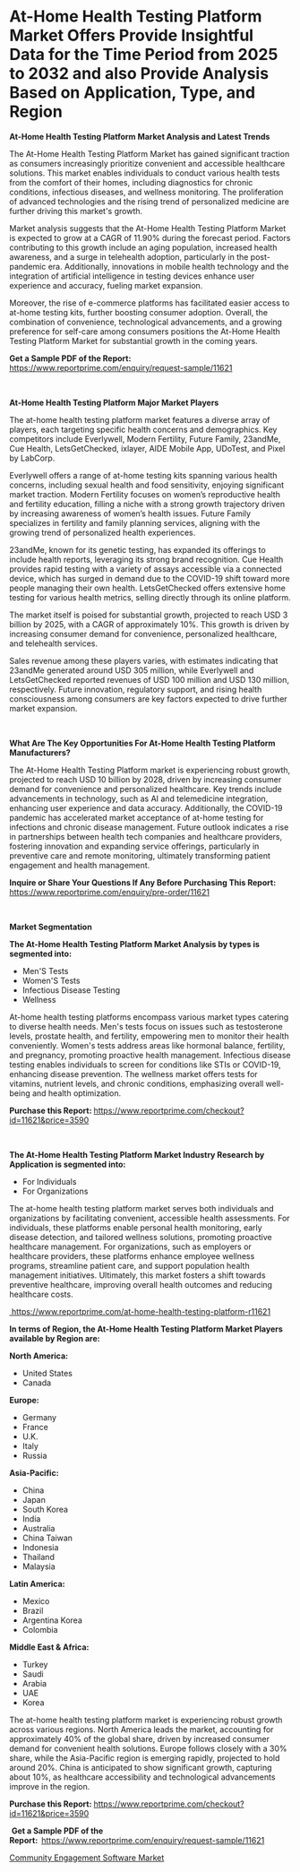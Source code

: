 <p><h1>At-Home Health Testing Platform Market Offers Provide Insightful Data for the Time Period from 2025 to 2032 and also Provide Analysis Based on Application, Type, and Region</h1></p><p><strong>At-Home Health Testing Platform Market Analysis and Latest Trends</strong></p>
<p><p>The At-Home Health Testing Platform Market has gained significant traction as consumers increasingly prioritize convenient and accessible healthcare solutions. This market enables individuals to conduct various health tests from the comfort of their homes, including diagnostics for chronic conditions, infectious diseases, and wellness monitoring. The proliferation of advanced technologies and the rising trend of personalized medicine are further driving this market's growth.</p><p>Market analysis suggests that the At-Home Health Testing Platform Market is expected to grow at a CAGR of 11.90% during the forecast period. Factors contributing to this growth include an aging population, increased health awareness, and a surge in telehealth adoption, particularly in the post-pandemic era. Additionally, innovations in mobile health technology and the integration of artificial intelligence in testing devices enhance user experience and accuracy, fueling market expansion. </p><p>Moreover, the rise of e-commerce platforms has facilitated easier access to at-home testing kits, further boosting consumer adoption. Overall, the combination of convenience, technological advancements, and a growing preference for self-care among consumers positions the At-Home Health Testing Platform Market for substantial growth in the coming years.</p></p>
<p><strong>Get a Sample PDF of the Report:&nbsp;</strong> <a href="https://www.reportprime.com/enquiry/request-sample/11621?utm_campaign=2253&utm_medium=2&utm_source=Github&utm_content=ia&utm_term=21032025&utm_id=at-home-health-testing-platform">https://www.reportprime.com/enquiry/request-sample/11621</a></p>
<p>&nbsp;</p>
<p><strong>At-Home Health Testing Platform Major Market Players</strong></p>
<p><p>The at-home health testing platform market features a diverse array of players, each targeting specific health concerns and demographics. Key competitors include Everlywell, Modern Fertility, Future Family, 23andMe, Cue Health, LetsGetChecked, ixlayer, AIDE Mobile App, UDoTest, and Pixel by LabCorp.</p><p>Everlywell offers a range of at-home testing kits spanning various health concerns, including sexual health and food sensitivity, enjoying significant market traction. Modern Fertility focuses on women’s reproductive health and fertility education, filling a niche with a strong growth trajectory driven by increasing awareness of women’s health issues. Future Family specializes in fertility and family planning services, aligning with the growing trend of personalized health experiences.</p><p>23andMe, known for its genetic testing, has expanded its offerings to include health reports, leveraging its strong brand recognition. Cue Health provides rapid testing with a variety of assays accessible via a connected device, which has surged in demand due to the COVID-19 shift toward more people managing their own health. LetsGetChecked offers extensive home testing for various health metrics, selling directly through its online platform.</p><p>The market itself is poised for substantial growth, projected to reach USD 3 billion by 2025, with a CAGR of approximately 10%. This growth is driven by increasing consumer demand for convenience, personalized healthcare, and telehealth services.</p><p>Sales revenue among these players varies, with estimates indicating that 23andMe generated around USD 305 million, while Everlywell and LetsGetChecked reported revenues of USD 100 million and USD 130 million, respectively. Future innovation, regulatory support, and rising health consciousness among consumers are key factors expected to drive further market expansion.</p></p>
<p>&nbsp;</p>
<p><strong>What Are The Key Opportunities For At-Home Health Testing Platform Manufacturers?</strong></p>
<p><p>The At-Home Health Testing Platform market is experiencing robust growth, projected to reach USD 10 billion by 2028, driven by increasing consumer demand for convenience and personalized healthcare. Key trends include advancements in technology, such as AI and telemedicine integration, enhancing user experience and data accuracy. Additionally, the COVID-19 pandemic has accelerated market acceptance of at-home testing for infections and chronic disease management. Future outlook indicates a rise in partnerships between health tech companies and healthcare providers, fostering innovation and expanding service offerings, particularly in preventive care and remote monitoring, ultimately transforming patient engagement and health management.</p></p>
<p><strong>Inquire or Share Your Questions If Any Before Purchasing This Report:</strong> <a href="https://www.reportprime.com/enquiry/pre-order/11621?utm_campaign=2253&utm_medium=2&utm_source=Github&utm_content=ia&utm_term=21032025&utm_id=at-home-health-testing-platform">https://www.reportprime.com/enquiry/pre-order/11621</a></p>
<p>&nbsp;</p>
<p><strong>Market Segmentation</strong></p>
<p><strong>The At-Home Health Testing Platform Market Analysis by types is segmented into:</strong></p>
<p><ul><li>Men'S Tests</li><li>Women'S Tests</li><li>Infectious Disease Testing</li><li>Wellness</li></ul></p>
<p><p>At-home health testing platforms encompass various market types catering to diverse health needs. Men's tests focus on issues such as testosterone levels, prostate health, and fertility, empowering men to monitor their health conveniently. Women's tests address areas like hormonal balance, fertility, and pregnancy, promoting proactive health management. Infectious disease testing enables individuals to screen for conditions like STIs or COVID-19, enhancing disease prevention. The wellness market offers tests for vitamins, nutrient levels, and chronic conditions, emphasizing overall well-being and health optimization.</p></p>
<p><strong>Purchase this Report:&nbsp;</strong><a href="https://www.reportprime.com/checkout?id=11621&price=3590&utm_campaign=2253&utm_medium=2&utm_source=Github&utm_content=ia&utm_term=21032025&utm_id=at-home-health-testing-platform">https://www.reportprime.com/checkout?id=11621&price=3590</a></p>
<p>&nbsp;</p>
<p><strong>The At-Home Health Testing Platform Market Industry Research by Application is segmented into:</strong></p>
<p><ul><li>For Individuals</li><li>For Organizations</li></ul></p>
<p><p>The at-home health testing platform market serves both individuals and organizations by facilitating convenient, accessible health assessments. For individuals, these platforms enable personal health monitoring, early disease detection, and tailored wellness solutions, promoting proactive healthcare management. For organizations, such as employers or healthcare providers, these platforms enhance employee wellness programs, streamline patient care, and support population health management initiatives. Ultimately, this market fosters a shift towards preventive healthcare, improving overall health outcomes and reducing healthcare costs.</p></p>
<p><a href="https://www.reportprime.com/at-home-health-testing-platform-r11621?utm_campaign=2253&utm_medium=2&utm_source=Github&utm_content=ia&utm_term=21032025&utm_id=at-home-health-testing-platform">&nbsp;https://www.reportprime.com/at-home-health-testing-platform-r11621</a></p>
<p><strong>In terms of Region, the At-Home Health Testing Platform Market Players available by Region are:</strong></p>
<p>
    <p> <strong> North America: </strong>
        <ul>
            <li>United States</li>
            <li>Canada</li>
        </ul>
        </p> 
    <p> <strong> Europe: </strong>
        <ul>
            <li>Germany</li>
            <li>France</li>
            <li>U.K.</li>
            <li>Italy</li>
            <li>Russia</li>
        </ul>
        </p> 
    <p> <strong> Asia-Pacific: </strong>
        <ul>
            <li>China</li>
            <li>Japan</li>
            <li>South Korea</li>
            <li>India</li>
            <li>Australia</li>
            <li>China Taiwan</li>
            <li>Indonesia</li>
            <li>Thailand</li>
            <li>Malaysia</li>
        </ul>
        </p> 
    <p> <strong> Latin America: </strong>
        <ul>
            <li>Mexico</li>
            <li>Brazil</li>
            <li>Argentina Korea</li>
            <li>Colombia</li>
        </ul>
        </p> 
    <p> <strong> Middle East & Africa: </strong>
        <ul>
            <li>Turkey</li>
            <li>Saudi</li>
            <li>Arabia</li>
            <li>UAE</li>
            <li>Korea</li>
        </ul>
    </p>
    </p>
<p><p>The at-home health testing platform market is experiencing robust growth across various regions. North America leads the market, accounting for approximately 40% of the global share, driven by increased consumer demand for convenient health solutions. Europe follows closely with a 30% share, while the Asia-Pacific region is emerging rapidly, projected to hold around 20%. China is anticipated to show significant growth, capturing about 10%, as healthcare accessibility and technological advancements improve in the region.</p></p>
<p><strong>Purchase this Report: </strong><a href="https://www.reportprime.com/checkout?id=11621&price=3590&utm_campaign=2253&utm_medium=2&utm_source=Github&utm_content=ia&utm_term=21032025&utm_id=at-home-health-testing-platform">https://www.reportprime.com/checkout?id=11621&price=3590</a></p>
<p>&nbsp;<strong>Get a Sample PDF of the Report:&nbsp;&nbsp;</strong><a href="https://www.reportprime.com/enquiry/request-sample/11621?utm_campaign=2253&utm_medium=2&utm_source=Github&utm_content=ia&utm_term=21032025&utm_id=at-home-health-testing-platform">https://www.reportprime.com/enquiry/request-sample/11621</a></p>
<p><strong></strong></p>
<p><p><a href="https://github.com/petbigbeepjn/Market-Research-Report-List-1/blob/main/community-engagement-software-market.md?utm_campaign=2253&utm_medium=2&utm_source=Github&utm_content=ia&utm_term=21032025&utm_id=at-home-health-testing-platform">Community Engagement Software Market</a></p></p>